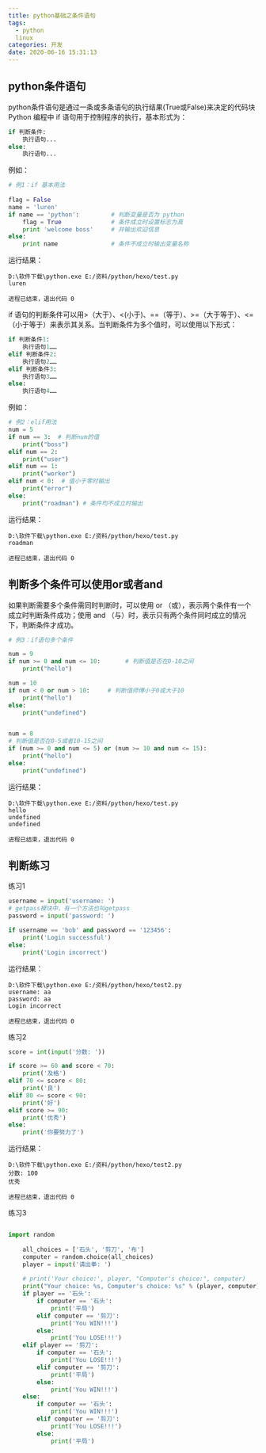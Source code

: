 ```yaml
---
title: python基础之条件语句
tags:
  - python
  linux
categories: 开发
date: 2020-06-16 15:31:13
---
```

## python条件语句
python条件语句是通过一条或多条语句的执行结果(True或False)来决定的代码块
<br/>Python 编程中 if 语句用于控制程序的执行，基本形式为：<br/>

```python
if 判断条件:
    执行语句...
else:
    执行语句...
```
例如：
```python
# 例1：if 基本用法
 
flag = False
name = 'luren'
if name == 'python':         # 判断变量是否为 python 
    flag = True              # 条件成立时设置标志为真
    print 'welcome boss'     # 并输出欢迎信息
else:
    print name               # 条件不成立时输出变量名称
```
运行结果：

    D:\软件下载\python.exe E:/资料/python/hexo/test.py
    luren

    进程已结束，退出代码 0

if 语句的判断条件可以用>（大于）、<(小于)、==（等于）、>=（大于等于）、<=（小于等于）来表示其关系。当判断条件为多个值时，可以使用以下形式：
```python
if 判断条件1:
    执行语句1……
elif 判断条件2:
    执行语句2……
elif 判断条件3:
    执行语句3……
else:
    执行语句4……
```
例如：
```python
# 例2：elif用法
num = 5
if num == 3:  # 判断num的值
    print("boss")
elif num == 2:
    print("user")
elif num == 1:
    print("worker")
elif num < 0:  # 值小于零时输出
    print("error")
else:
    print("roadman") # 条件均不成立时输出
```
运行结果：

    D:\软件下载\python.exe E:/资料/python/hexo/test.py
    roadman

    进程已结束，退出代码 0

## 判断多个条件可以使用or或者and
如果判断需要多个条件需同时判断时，可以使用 or （或），表示两个条件有一个成立时判断条件成功；使用 and （与）时，表示只有两个条件同时成立的情况下，判断条件才成功。
```python
# 例3：if语句多个条件

num = 9
if num >= 0 and num <= 10:       # 判断值是否在0-10之间
    print("hello")

num = 10
if num < 0 or num > 10:     # 判断值师傅小于0或大于10
    print("hello")
else:
    print("undefined")


num = 8
# 判断值是否在0-5或者10-15之间
if (num >= 0 and num <= 5) or (num >= 10 and num <= 15):
    print("hello")
else:
    print("undefined")
```
运行结果：

    D:\软件下载\python.exe E:/资料/python/hexo/test.py
    hello
    undefined
    undefined

    进程已结束，退出代码 0

## 判断练习
练习1
```python
username = input('username: ')
# getpass模块中，有一个方法也叫getpass
password = input('password: ')

if username == 'bob' and password == '123456':
    print('Login successful')
else:
    print('Login incorrect')

```
运行结果：

    D:\软件下载\python.exe E:/资料/python/hexo/test2.py
    username: aa
    password: aa
    Login incorrect

    进程已结束，退出代码 0
练习2
```python
score = int(input('分数: '))

if score >= 60 and score < 70:
    print('及格')
elif 70 <= score < 80:
    print('良')
elif 80 <= score < 90:
    print('好')
elif score >= 90:
    print('优秀')
else:
    print('你要努力了')
```
运行结果：

    D:\软件下载\python.exe E:/资料/python/hexo/test2.py
    分数: 100
    优秀

    进程已结束，退出代码 0

练习3
```python

import random
	
	all_choices = ['石头', '剪刀', '布']
	computer = random.choice(all_choices)
	player = input('请出拳: ')
	
	# print('Your choice:', player, "Computer's choice:", computer)
	print("Your choice: %s, Computer's choice: %s" % (player, computer))
	if player == '石头':
	    if computer == '石头':
	        print('平局')
	    elif computer == '剪刀':
	        print('You WIN!!!')
	    else:
	        print('You LOSE!!!')
	elif player == '剪刀':
	    if computer == '石头':
	        print('You LOSE!!!')
	    elif computer == '剪刀':
	        print('平局')
	    else:
	        print('You WIN!!!')
	else:
	    if computer == '石头':
	        print('You WIN!!!')
	    elif computer == '剪刀':
	        print('You LOSE!!!')
	    else:
	        print('平局')
```
